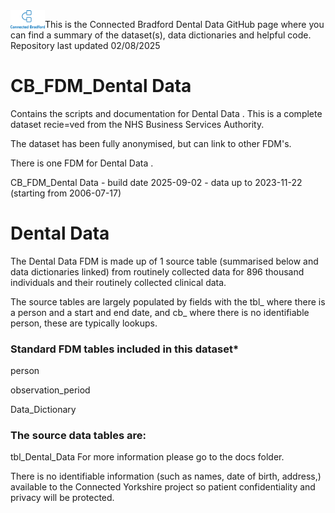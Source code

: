 <a href="https://www.bradfordresearch.nhs.uk/our-research-teams/connected-bradford/">
  <img align="left" alt="ConnectedBradford" width="55px" src="https://github.com/ShoreRob1/Images/blob/main/CB%20logo%201.png?raw=true" />
</a>

This is the Connected Bradford Dental Data  GitHub page where you can find a summary of the dataset(s), data dictionaries and helpful code.
Repository last updated 02/08/2025

# CB_FDM_Dental Data 

Contains the scripts and documentation for Dental Data . This is a complete dataset recie=ved from the NHS Business Services Authority.

The dataset has been fully anonymised, but can link to other FDM's.

There is one FDM for Dental Data  . 

CB_FDM_Dental Data  - build date 2025-09-02 - data up to 2023-11-22 (starting from 2006-07-17) 


# Dental Data 
The Dental Data  FDM is made up of 1 source table (summarised below and data dictionaries linked) from routinely collected data for 896 thousand  individuals and their routinely collected clinical data. 

The source tables are largely populated by fields with the tbl_ where there is a person and a start and end date, and cb_ where there is no identifiable person, these are typically lookups.

### Standard FDM tables included in this dataset*

person

observation_period

Data_Dictionary 

### The source data tables are: 

tbl_Dental_Data
For more information please go to the docs folder. 

There is no identifiable information (such as names, date of birth, address,) available to the Connected Yorkshire project so patient confidentiality and privacy will be protected.



